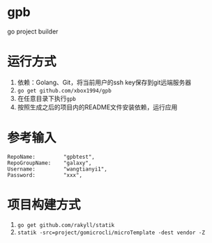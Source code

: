 # gpb
go project builder  

# 运行方式
1. 依赖：Golang、Git，将当前用户的ssh key保存到git远端服务器
2. `go get github.com/xbox1994/gpb`
3. 在任意目录下执行`gpb`
4. 按照生成之后的项目内的README文件安装依赖，运行应用

# 参考输入
	RepoName:         "gpbtest",
	RepoGroupName:    "galaxy",
	Username:         "wangtianyi1",
	Password:         "xxx",
	
# 项目构建方式
1. `go get github.com/rakyll/statik`
2. `statik -src=project/gomicrocli/microTemplate -dest vendor -Z`